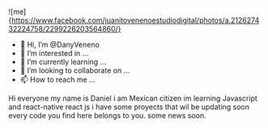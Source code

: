 
![me]{https://www.facebook.com/juanitovenenoestudiodigital/photos/a.212627432224758/2299226203564860/}
- 👋 Hi, I’m @DanyVeneno
- 👀 I’m interested in ...
- 🌱 I’m currently learning ...
- 💞️ I’m looking to collaborate on ...
- 📫 How to reach me ...

Hi everyone my name is Daniel i am Mexican citizen
im learning Javascript and react-native react js i have some proyects that wil be updating soon
every code you find here belongs to you.
some news soon.

<!---
DanyVeneno/DanyVeneno is a ✨ special ✨ repository because its `README.md` (this file) appears on your GitHub profile.
You can click the Preview link to take a look at your changes.
--->
